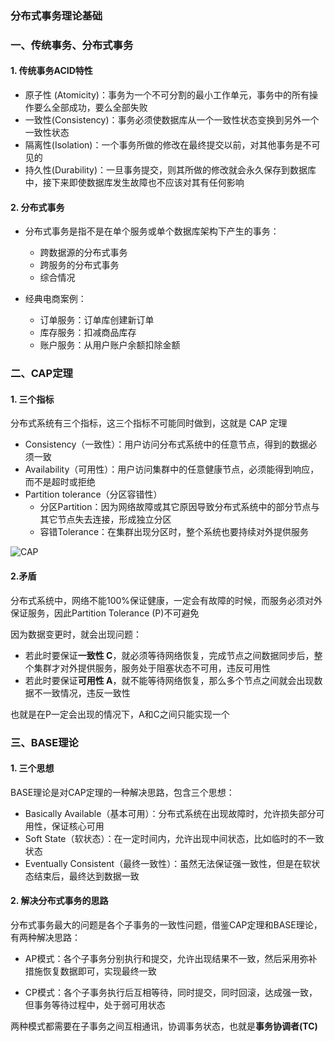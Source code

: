### 分布式事务理论基础
### 一、传统事务、分布式事务
#### 1. 传统事务ACID特性
* 原子性 (Atomicity)：事务为一个不可分割的最小工作单元，事务中的所有操作要么全部成功，要么全部失败
* 一致性(Consistency)：事务必须使数据库从一个一致性状态变换到另外一个一致性状态
* 隔离性(Isolation)：一个事务所做的修改在最终提交以前，对其他事务是不可见的
* 持久性(Durability)：一旦事务提交，则其所做的修改就会永久保存到数据库中，接下来即使数据库发生故障也不应该对其有任何影响

#### 2. 分布式事务
* 分布式事务是指不是在单个服务或单个数据库架构下产生的事务：
  * 跨数据源的分布式事务
  * 跨服务的分布式事务
  * 综合情况

* 经典电商案例：
    * 订单服务：订单库创建新订单
    * 库存服务：扣减商品库存
    * 账户服务：从用户账户余额扣除金额


### 二、CAP定理
#### 1. 三个指标
分布式系统有三个指标，这三个指标不可能同时做到，这就是 CAP 定理
* Consistency（一致性）：用户访问分布式系统中的任意节点，得到的数据必须一致
* Availability（可用性）：用户访问集群中的任意健康节点，必须能得到响应，而不是超时或拒绝
* Partition tolerance（分区容错性）
  * 分区Partition：因为网络故障或其它原因导致分布式系统中的部分节点与其它节点失去连接，形成独立分区
  * 容错Tolerance：在集群出现分区时，整个系统也要持续对外提供服务

![CAP](https://fgq233.github.io/imgs/springcloud/seata1.png)

#### 2.矛盾
分布式系统中，网络不能100%保证健康，一定会有故障的时候，而服务必须对外保证服务，因此Partition Tolerance (P)不可避免

因为数据变更时，就会出现问题：

* 若此时要保证**一致性 C**，就必须等待网络恢复，完成节点之间数据同步后，整个集群才对外提供服务，服务处于阻塞状态不可用，违反可用性
* 若此时要保证**可用性 A**，就不能等待网络恢复，那么多个节点之间就会出现数据不一致情况，违反一致性

也就是在P一定会出现的情况下，A和C之间只能实现一个



### 三、BASE理论
#### 1. 三个思想
BASE理论是对CAP定理的一种解决思路，包含三个思想：
* Basically Available（基本可用）：分布式系统在出现故障时，允许损失部分可用性，保证核心可用
* Soft State（软状态）：在一定时间内，允许出现中间状态，比如临时的不一致状态
* Eventually Consistent（最终一致性）：虽然无法保证强一致性，但是在软状态结束后，最终达到数据一致

#### 2. 解决分布式事务的思路
分布式事务最大的问题是各个子事务的一致性问题，借鉴CAP定理和BASE理论，有两种解决思路：

* AP模式：各个子事务分别执行和提交，允许出现结果不一致，然后采用弥补措施恢复数据即可，实现最终一致

* CP模式：各个子事务执行后互相等待，同时提交，同时回滚，达成强一致，但事务等待过程中，处于弱可用状态

两种模式都需要在子事务之间互相通讯，协调事务状态，也就是**事务协调者(TC)**



